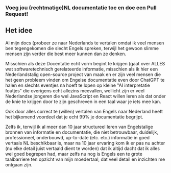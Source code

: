 


### Voeg jou (rechtmatige)NL documentatie toe en doe een Pull Request!
## Het idee

Al mijn docs (probeer ze naar Nederlands te vertalen omdat ik veel mensen ben tegengekomen die slecht Engels spreken, terwijl
 het gewoon slimme mensen
zijn verder die best meer kunnen
dan ze denken.

Misschien als deze Docentatie echt 
vorm begint te krijgen (gaat over ALLES wat softwaretechnisch gerelateerde informatie,
misschien als ik hier een 
Nederlandstalig open-source
project van maak en er zijn 
veel mensen die het geen 
probleem vinden om Engelse 
documentatie even door ChatGPT 
te halen en slechts eventjes 
na hoeft te lopen op kleine
"AI interpretatie foutjes" die 
overigens echt allezins meevallen,
wellicht zijn er veel Nederlandse
jongeren die wel JavaScript
en React willen leren als dat
onder de knie te krijgen door 
te zijn geschreven in een taal
waar je iets mee kan.

Ook door alles correct te (willen)
vertalen van Engels naar
Nederland heeft het bijkomend
voordeel dat je echt 99% je
documentatie begrijpt.

Zelfs ik, terwijl ik al meer dan 
10 jaar structureel leren van
Engelstalige bronnen van informatie
en documentatie,  die niet betrouwbaar,
duidelijk, professioneel,
onderbouwd, up-to-date (etc. etc.)
informatie in goed vertaals NL
beschikbaar is, maar na 10 jaar 
ervaring kom ik er pas nu achter 
(nu elke detail juist vertaald dient
te worden) dat ik altijd dacht dat 
ik alles wel goed begrepen had, maar 
zelfs nu nog is Engels een te grote 
taalbarriere ten opzicht van mijn
moedertaal, dat veel detail en inzichten
me ontgaan zijn.



